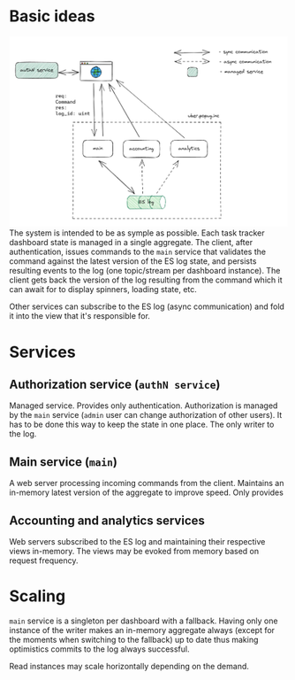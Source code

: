 # Basic ideas
![Week 0: system diagram](/img/Pasted%20image%2020220428153950.png)
The system is intended to be as symple as possible. Each task tracker dashboard state is managed in a single aggregate. The client, after authentication, issues commands to the `main` service that validates the command against the latest version of the ES log state, and persists resulting events to the log (one topic/stream per dashboard instance). The client gets back the version of the log resulting from the command which it can await for to display spinners, loading state, etc.

Other services can subscribe to the ES log (async communication) and fold it into the view that it's responsible for.

# Services
## Authorization service (`authN service`)
Managed service. Provides only authentication. Authorization is managed by the `main` service (`admin` user can change authorization of other users). It has to be done this way to keep the state in one place. The only writer to the log.
## Main service (`main`)
A web server processing incoming commands from the client. Maintains an in-memory latest version of the aggregate to improve speed. Only provides
## Accounting and analytics services
Web servers subscribed to the ES log and maintaining their respective views in-memory. The views may be evoked from memory based on request frequency.

# Scaling
`main` service is a singleton per dashboard with a fallback. Having only one instance of the writer makes an in-memory aggregate always (except for the moments when switching to the fallback) up to date thus making optimistics commits to the log always successful.

Read instances may scale horizontally depending on the demand.
